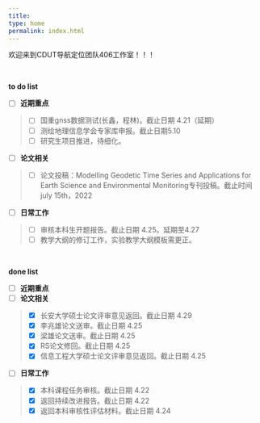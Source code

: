 ```yaml
---
title: 
type: home
permalink: index.html
---
```

欢迎来到CDUT导航定位团队406工作室！！！

</br>

**to do list** 
- [ ] **近期重点**
>   - [ ] 国重gnss数据测试(长鑫，程林)。截止日期 4.21（延期）
>   - [ ] 测绘地理信息学会专家库申报。截止日期5.10
>   - [ ] 研究生项目推进，待细化。
- [ ] **论文相关**  
>   - [ ] 论文投稿：Modelling Geodetic Time Series and Applications for Earth Science and Environmental Monitoring专刊投稿。截止时间 july 15th，2022
- [ ] **日常工作**
>   - [ ] 审核本科生开题报告。截止日期 4.25。延期至4.27
>   - [ ] 教学大纲的修订工作，实验教学大纲模板需更正。

</br>

**done list** 
- [ ] **近期重点**
- [ ] **论文相关**  
>   - [x] 长安大学硕士论文评审意见返回。截止日期 4.29
>   - [x] 李兆雄论文送审。截止日期 4.25
>   - [x] 梁雄论文送审。截止日期 4.25
>   - [x] RS论文修回。截止日期 4.25
>   - [x] 信息工程大学硕士论文评审意见返回。截止日期 4.25
- [ ] **日常工作**
>   - [x] 本科课程任务审核。截止日期 4.22
>   - [x] 返回持续改进报告。截止日期 4.22
>   - [x] 返回本科审核性评估材料。截止日期 4.24


